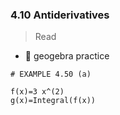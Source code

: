 ### 4.10 Antiderivatives

> Read


- 🎯 geogebra practice 

```
# EXAMPLE 4.50 (a)

f(x)=3 x^(2)
g(x)=Integral(f(x))
```
